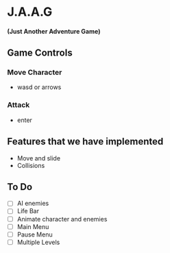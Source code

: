 # J.A.A.G 
#### (Just Another Adventure Game)

## Game Controls

### Move Character

- wasd or arrows

### Attack 

- enter

## Features that we have implemented
- Move and slide
- Collisions

## To Do 
- [ ] AI enemies
- [ ] Life Bar
- [ ] Animate character and enemies
- [ ] Main Menu
- [ ] Pause Menu
- [ ] Multiple Levels
